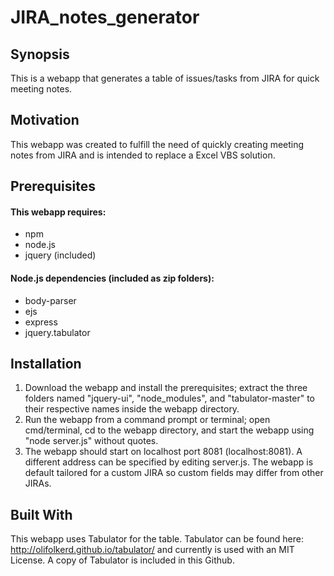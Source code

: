 # JIRA_notes_generator
## Synopsis
This is a webapp that generates a table of issues/tasks from JIRA for quick meeting notes.

## Motivation
This webapp was created to fulfill the need of quickly creating meeting notes from JIRA and is intended to replace a Excel VBS solution.

## Prerequisites
#### This webapp requires:
- npm
- node.js
- jquery (included)

#### Node.js dependencies (included as zip folders):
- body-parser
- ejs
- express
- jquery.tabulator

## Installation
1. Download the webapp and install the prerequisites; extract the three folders named "jquery-ui", "node_modules", and "tabulator-master" to their respective names inside the webapp directory.
2. Run the webapp from a command prompt or terminal; open cmd/terminal, cd  to the webapp directory, and start the webapp using "node server.js" without quotes.
3. The webapp should start on localhost port 8081 (localhost:8081). A different address can be specified by editing server.js. The webapp is default tailored for a custom JIRA so custom fields may differ from other JIRAs.

## Built With
This webapp uses Tabulator for the table. Tabulator can be found here: http://olifolkerd.github.io/tabulator/ and currently is used with an MIT License. A copy of Tabulator is included in this Github.
